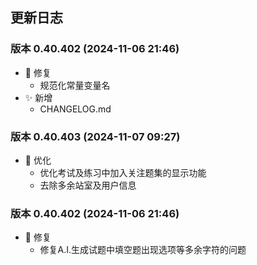 ## 更新日志

### 版本 0.40.402 (2024-11-06 21:46)

- 🐞 修复
  - 规范化常量变量名
- ✨ 新增
  - CHANGELOG.md

### 版本 0.40.403 (2024-11-07 09:27)

- 🚀 优化
  - 优化考试及练习中加入关注题集的显示功能
  - 去除多余站室及用户信息

### 版本 0.40.402 (2024-11-06 21:46)

- 🐞 修复
  - 修复A.I.生成试题中填空题出现选项等多余字符的问题

